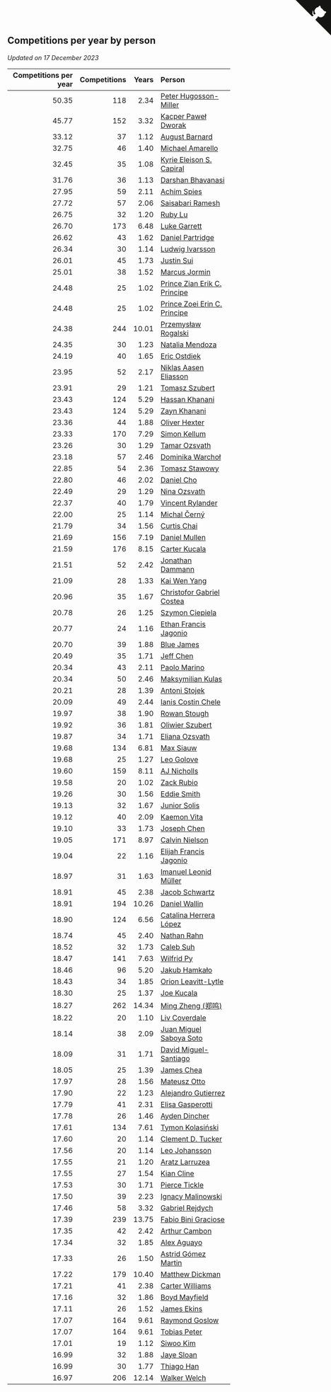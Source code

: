 ## Competitions per year by person

*Updated on 17 December 2023*

| Competitions per year | Competitions | Years | Person |
| ---: | ---: | ---: | :--- |
| 50.35 | 118 | 2.34 | [Peter Hugosson-Miller](https://www.worldcubeassociation.org/persons/2021HUGO01) |
| 45.77 | 152 | 3.32 | [Kacper Paweł Dworak](https://www.worldcubeassociation.org/persons/2020DWOR01) |
| 33.12 | 37 | 1.12 | [August Barnard](https://www.worldcubeassociation.org/persons/2022BARN21) |
| 32.75 | 46 | 1.40 | [Michael Amarello](https://www.worldcubeassociation.org/persons/2022AMAR09) |
| 32.45 | 35 | 1.08 | [Kyrie Eleison S. Capiral](https://www.worldcubeassociation.org/persons/2022CAPI02) |
| 31.76 | 36 | 1.13 | [Darshan Bhavanasi](https://www.worldcubeassociation.org/persons/2022BHAV01) |
| 27.95 | 59 | 2.11 | [Achim Spies](https://www.worldcubeassociation.org/persons/2021SPIE01) |
| 27.72 | 57 | 2.06 | [Saisabari Ramesh](https://www.worldcubeassociation.org/persons/2021RAME01) |
| 26.75 | 32 | 1.20 | [Ruby Lu](https://www.worldcubeassociation.org/persons/2022LURU01) |
| 26.70 | 173 | 6.48 | [Luke Garrett](https://www.worldcubeassociation.org/persons/2017GARR05) |
| 26.62 | 43 | 1.62 | [Daniel Partridge](https://www.worldcubeassociation.org/persons/2022PART02) |
| 26.34 | 30 | 1.14 | [Ludwig Ivarsson](https://www.worldcubeassociation.org/persons/2022IVAR01) |
| 26.01 | 45 | 1.73 | [Justin Sui](https://www.worldcubeassociation.org/persons/2022SUIJ01) |
| 25.01 | 38 | 1.52 | [Marcus Jormin](https://www.worldcubeassociation.org/persons/2022JORM01) |
| 24.48 | 25 | 1.02 | [Prince Zian Erik C. Principe](https://www.worldcubeassociation.org/persons/2022PRIN08) |
| 24.48 | 25 | 1.02 | [Prince Zoei Erin C. Principe](https://www.worldcubeassociation.org/persons/2022PRIN09) |
| 24.38 | 244 | 10.01 | [Przemysław Rogalski](https://www.worldcubeassociation.org/persons/2013ROGA02) |
| 24.35 | 30 | 1.23 | [Natalia Mendoza](https://www.worldcubeassociation.org/persons/2022MEND24) |
| 24.19 | 40 | 1.65 | [Eric Ostdiek](https://www.worldcubeassociation.org/persons/2022OSTD01) |
| 23.95 | 52 | 2.17 | [Niklas Aasen Eliasson](https://www.worldcubeassociation.org/persons/2021ELIA01) |
| 23.91 | 29 | 1.21 | [Tomasz Szubert](https://www.worldcubeassociation.org/persons/2022SZUB02) |
| 23.43 | 124 | 5.29 | [Hassan Khanani](https://www.worldcubeassociation.org/persons/2018KHAN26) |
| 23.43 | 124 | 5.29 | [Zayn Khanani](https://www.worldcubeassociation.org/persons/2018KHAN28) |
| 23.36 | 44 | 1.88 | [Oliver Hexter](https://www.worldcubeassociation.org/persons/2022HEXT01) |
| 23.33 | 170 | 7.29 | [Simon Kellum](https://www.worldcubeassociation.org/persons/2016KELL12) |
| 23.26 | 30 | 1.29 | [Tamar Ozsvath](https://www.worldcubeassociation.org/persons/2022OZSV04) |
| 23.18 | 57 | 2.46 | [Dominika Warchoł](https://www.worldcubeassociation.org/persons/2021WARC01) |
| 22.85 | 54 | 2.36 | [Tomasz Stawowy](https://www.worldcubeassociation.org/persons/2021STAW01) |
| 22.80 | 46 | 2.02 | [Daniel Cho](https://www.worldcubeassociation.org/persons/2021CHOD01) |
| 22.49 | 29 | 1.29 | [Nina Ozsvath](https://www.worldcubeassociation.org/persons/2022OZSV03) |
| 22.37 | 40 | 1.79 | [Vincent Rylander](https://www.worldcubeassociation.org/persons/2022RYLA01) |
| 22.00 | 25 | 1.14 | [Michal Černý](https://www.worldcubeassociation.org/persons/2022CERN03) |
| 21.79 | 34 | 1.56 | [Curtis Chai](https://www.worldcubeassociation.org/persons/2022CHAI02) |
| 21.69 | 156 | 7.19 | [Daniel Mullen](https://www.worldcubeassociation.org/persons/2016MULL04) |
| 21.59 | 176 | 8.15 | [Carter Kucala](https://www.worldcubeassociation.org/persons/2015KUCA01) |
| 21.51 | 52 | 2.42 | [Jonathan Dammann](https://www.worldcubeassociation.org/persons/2021DAMM01) |
| 21.09 | 28 | 1.33 | [Kai Wen Yang](https://www.worldcubeassociation.org/persons/2022YANG19) |
| 20.96 | 35 | 1.67 | [Christofor Gabriel Costea](https://www.worldcubeassociation.org/persons/2022COST03) |
| 20.78 | 26 | 1.25 | [Szymon Ciepiela](https://www.worldcubeassociation.org/persons/2022CIEP01) |
| 20.77 | 24 | 1.16 | [Ethan Francis Jagonio](https://www.worldcubeassociation.org/persons/2022JAGO03) |
| 20.70 | 39 | 1.88 | [Blue James](https://www.worldcubeassociation.org/persons/2022JAME01) |
| 20.49 | 35 | 1.71 | [Jeff Chen](https://www.worldcubeassociation.org/persons/2022CHEN19) |
| 20.34 | 43 | 2.11 | [Paolo Marino](https://www.worldcubeassociation.org/persons/2021MARI04) |
| 20.34 | 50 | 2.46 | [Maksymilian Kulas](https://www.worldcubeassociation.org/persons/2021KULA02) |
| 20.21 | 28 | 1.39 | [Antoni Stojek](https://www.worldcubeassociation.org/persons/2022STOJ03) |
| 20.09 | 49 | 2.44 | [Ianis Costin Chele](https://www.worldcubeassociation.org/persons/2021CHEL01) |
| 19.97 | 38 | 1.90 | [Rowan Stough](https://www.worldcubeassociation.org/persons/2022STOU01) |
| 19.92 | 36 | 1.81 | [Oliwier Szubert](https://www.worldcubeassociation.org/persons/2022SZUB01) |
| 19.87 | 34 | 1.71 | [Eliana Ozsvath](https://www.worldcubeassociation.org/persons/2022OZSV01) |
| 19.68 | 134 | 6.81 | [Max Siauw](https://www.worldcubeassociation.org/persons/2017SIAU02) |
| 19.68 | 25 | 1.27 | [Leo Golove](https://www.worldcubeassociation.org/persons/2022GOLO02) |
| 19.60 | 159 | 8.11 | [AJ Nicholls](https://www.worldcubeassociation.org/persons/2015NICH04) |
| 19.58 | 20 | 1.02 | [Zack Rubio](https://www.worldcubeassociation.org/persons/2022RUBI10) |
| 19.26 | 30 | 1.56 | [Eddie Smith](https://www.worldcubeassociation.org/persons/2022SMIT20) |
| 19.13 | 32 | 1.67 | [Junior Solis](https://www.worldcubeassociation.org/persons/2022SOLI03) |
| 19.12 | 40 | 2.09 | [Kaemon Vita](https://www.worldcubeassociation.org/persons/2021VITA01) |
| 19.10 | 33 | 1.73 | [Joseph Chen](https://www.worldcubeassociation.org/persons/2022CHEN16) |
| 19.05 | 171 | 8.97 | [Calvin Nielson](https://www.worldcubeassociation.org/persons/2014NIEL03) |
| 19.04 | 22 | 1.16 | [Elijah Francis Jagonio](https://www.worldcubeassociation.org/persons/2022JAGO02) |
| 18.97 | 31 | 1.63 | [Imanuel Leonid Müller](https://www.worldcubeassociation.org/persons/2022MULL02) |
| 18.91 | 45 | 2.38 | [Jacob Schwartz](https://www.worldcubeassociation.org/persons/2021SCHW01) |
| 18.91 | 194 | 10.26 | [Daniel Wallin](https://www.worldcubeassociation.org/persons/2013WALL03) |
| 18.90 | 124 | 6.56 | [Catalina Herrera López](https://www.worldcubeassociation.org/persons/2017LOPE31) |
| 18.74 | 45 | 2.40 | [Nathan Rahn](https://www.worldcubeassociation.org/persons/2021RAHN01) |
| 18.52 | 32 | 1.73 | [Caleb Suh](https://www.worldcubeassociation.org/persons/2022SUHC01) |
| 18.47 | 141 | 7.63 | [Wilfrid Py](https://www.worldcubeassociation.org/persons/2016PYWI01) |
| 18.46 | 96 | 5.20 | [Jakub Hamkało](https://www.worldcubeassociation.org/persons/2018HAMK01) |
| 18.43 | 34 | 1.85 | [Orion Leavitt-Lytle](https://www.worldcubeassociation.org/persons/2022LEAV01) |
| 18.30 | 25 | 1.37 | [Joe Kucala](https://www.worldcubeassociation.org/persons/2022KUCA01) |
| 18.27 | 262 | 14.34 | [Ming Zheng (郑鸣)](https://www.worldcubeassociation.org/persons/2009ZHEN11) |
| 18.22 | 20 | 1.10 | [Liv Coverdale](https://www.worldcubeassociation.org/persons/2022COVE02) |
| 18.14 | 38 | 2.09 | [Juan Miguel Saboya Soto](https://www.worldcubeassociation.org/persons/2021SOTO01) |
| 18.09 | 31 | 1.71 | [David Miguel-Santiago](https://www.worldcubeassociation.org/persons/2022MIGU02) |
| 18.05 | 25 | 1.39 | [James Chea](https://www.worldcubeassociation.org/persons/2022CHEA05) |
| 17.97 | 28 | 1.56 | [Mateusz Otto](https://www.worldcubeassociation.org/persons/2022OTTO01) |
| 17.90 | 22 | 1.23 | [Alejandro Gutierrez](https://www.worldcubeassociation.org/persons/2022GUTI09) |
| 17.79 | 41 | 2.31 | [Elisa Gasperotti](https://www.worldcubeassociation.org/persons/2021GASP01) |
| 17.78 | 26 | 1.46 | [Ayden Dincher](https://www.worldcubeassociation.org/persons/2022DINC01) |
| 17.61 | 134 | 7.61 | [Tymon Kolasiński](https://www.worldcubeassociation.org/persons/2016KOLA02) |
| 17.60 | 20 | 1.14 | [Clement D. Tucker](https://www.worldcubeassociation.org/persons/2022TUCK09) |
| 17.56 | 20 | 1.14 | [Leo Johansson](https://www.worldcubeassociation.org/persons/2022JOHA08) |
| 17.55 | 21 | 1.20 | [Aratz Larruzea](https://www.worldcubeassociation.org/persons/2022LARR02) |
| 17.55 | 27 | 1.54 | [Kian Cline](https://www.worldcubeassociation.org/persons/2022CLIN01) |
| 17.53 | 30 | 1.71 | [Pierce Tickle](https://www.worldcubeassociation.org/persons/2022TICK01) |
| 17.50 | 39 | 2.23 | [Ignacy Malinowski](https://www.worldcubeassociation.org/persons/2021MALI02) |
| 17.46 | 58 | 3.32 | [Gabriel Rejdych](https://www.worldcubeassociation.org/persons/2020REJD01) |
| 17.39 | 239 | 13.75 | [Fabio Bini Graciose](https://www.worldcubeassociation.org/persons/2010GRAC02) |
| 17.35 | 42 | 2.42 | [Arthur Cambon](https://www.worldcubeassociation.org/persons/2021CAMB01) |
| 17.34 | 32 | 1.85 | [Alex Aguayo](https://www.worldcubeassociation.org/persons/2022AGUA01) |
| 17.33 | 26 | 1.50 | [Astrid Gómez Martin](https://www.worldcubeassociation.org/persons/2022MART26) |
| 17.22 | 179 | 10.40 | [Matthew Dickman](https://www.worldcubeassociation.org/persons/2013DICK01) |
| 17.21 | 41 | 2.38 | [Carter Williams](https://www.worldcubeassociation.org/persons/2021WILL06) |
| 17.16 | 32 | 1.86 | [Boyd Mayfield](https://www.worldcubeassociation.org/persons/2022MAYF01) |
| 17.11 | 26 | 1.52 | [James Ekins](https://www.worldcubeassociation.org/persons/2022EKIN01) |
| 17.07 | 164 | 9.61 | [Raymond Goslow](https://www.worldcubeassociation.org/persons/2014GOSL01) |
| 17.07 | 164 | 9.61 | [Tobias Peter](https://www.worldcubeassociation.org/persons/2014PETE03) |
| 17.01 | 19 | 1.12 | [Siwoo Kim](https://www.worldcubeassociation.org/persons/2022KIMS12) |
| 16.99 | 32 | 1.88 | [Jaye Sloan](https://www.worldcubeassociation.org/persons/2022SLOA01) |
| 16.99 | 30 | 1.77 | [Thiago Han](https://www.worldcubeassociation.org/persons/2022HANT01) |
| 16.97 | 206 | 12.14 | [Walker Welch](https://www.worldcubeassociation.org/persons/2011WELC01) |


<a href="https://github.com/jonatanklosko/wca_statistics" class="github-corner" aria-label="View source on Github"><svg width="80" height="80" viewBox="0 0 250 250" style="fill:#151513; color:#fff; position: absolute; top: 0; border: 0; right: 0;" aria-hidden="true"><path d="M0,0 L115,115 L130,115 L142,142 L250,250 L250,0 Z"></path><path d="M128.3,109.0 C113.8,99.7 119.0,89.6 119.0,89.6 C122.0,82.7 120.5,78.6 120.5,78.6 C119.2,72.0 123.4,76.3 123.4,76.3 C127.3,80.9 125.5,87.3 125.5,87.3 C122.9,97.6 130.6,101.9 134.4,103.2" fill="currentColor" style="transform-origin: 130px 106px;" class="octo-arm"></path><path d="M115.0,115.0 C114.9,115.1 118.7,116.5 119.8,115.4 L133.7,101.6 C136.9,99.2 139.9,98.4 142.2,98.6 C133.8,88.0 127.5,74.4 143.8,58.0 C148.5,53.4 154.0,51.2 159.7,51.0 C160.3,49.4 163.2,43.6 171.4,40.1 C171.4,40.1 176.1,42.5 178.8,56.2 C183.1,58.6 187.2,61.8 190.9,65.4 C194.5,69.0 197.7,73.2 200.1,77.6 C213.8,80.2 216.3,84.9 216.3,84.9 C212.7,93.1 206.9,96.0 205.4,96.6 C205.1,102.4 203.0,107.8 198.3,112.5 C181.9,128.9 168.3,122.5 157.7,114.1 C157.9,116.9 156.7,120.9 152.7,124.9 L141.0,136.5 C139.8,137.7 141.6,141.9 141.8,141.8 Z" fill="currentColor" class="octo-body"></path></svg></a><style>.github-corner:hover .octo-arm{animation:octocat-wave 560ms ease-in-out}@keyframes octocat-wave{0%,100%{transform:rotate(0)}20%,60%{transform:rotate(-25deg)}40%,80%{transform:rotate(10deg)}}@media (max-width:500px){.github-corner:hover .octo-arm{animation:none}.github-corner .octo-arm{animation:octocat-wave 560ms ease-in-out}}</style>
